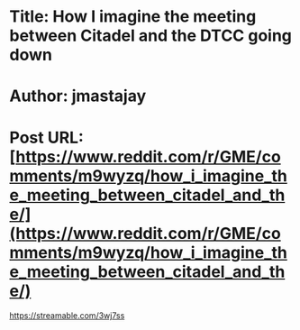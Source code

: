 # Title: How I imagine the meeting between Citadel and the DTCC going down
# Author: jmastajay
# Post URL: [https://www.reddit.com/r/GME/comments/m9wyzq/how_i_imagine_the_meeting_between_citadel_and_the/](https://www.reddit.com/r/GME/comments/m9wyzq/how_i_imagine_the_meeting_between_citadel_and_the/)


https://streamable.com/3wj7ss